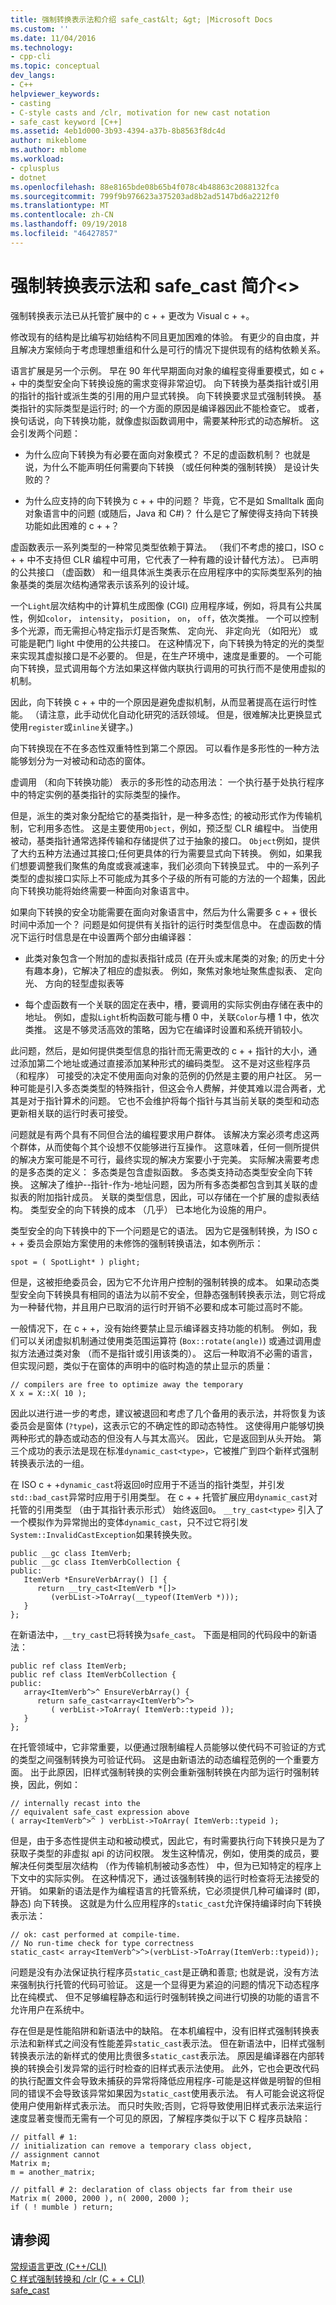 ```yaml
---
title: 强制转换表示法和介绍 safe_cast&lt; &gt; |Microsoft Docs
ms.custom: ''
ms.date: 11/04/2016
ms.technology:
- cpp-cli
ms.topic: conceptual
dev_langs:
- C++
helpviewer_keywords:
- casting
- C-style casts and /clr, motivation for new cast notation
- safe_cast keyword [C++]
ms.assetid: 4eb1d000-3b93-4394-a37b-8b8563f8dc4d
author: mikeblome
ms.author: mblome
ms.workload:
- cplusplus
- dotnet
ms.openlocfilehash: 88e8165bde08b65b4f078c4b48863c2088132fca
ms.sourcegitcommit: 799f9b976623a375203ad8b2ad5147bd6a2212f0
ms.translationtype: MT
ms.contentlocale: zh-CN
ms.lasthandoff: 09/19/2018
ms.locfileid: "46427857"
---
```

# <a name="cast-notation-and-introduction-of-safecastltgt"></a>强制转换表示法和 safe_cast 简介&lt;&gt;

强制转换表示法已从托管扩展中的 c + + 更改为 Visual c + +。

修改现有的结构是比编写初始结构不同且更加困难的体验。 有更少的自由度，并且解决方案倾向于考虑理想重组和什么是可行的情况下提供现有的结构依赖关系。

语言扩展是另一个示例。 早在 90 年代早期面向对象的编程变得重要模式，如 c + + 中的类型安全向下转换设施的需求变得非常迫切。 向下转换为基类指针或引用的指针的指针或派生类的引用的用户显式转换。 向下转换要求显式强制转换。 基类指针的实际类型是运行时; 的一个方面的原因是编译器因此不能检查它。 或者，换句话说，向下转换功能，就像虚拟函数调用中，需要某种形式的动态解析。 这会引发两个问题：

- 为什么应向下转换为有必要在面向对象模式？ 不足的虚函数机制？ 也就是说，为什么不能声明任何需要向下转换 （或任何种类的强制转换） 是设计失败的？

- 为什么应支持的向下转换为 c + + 中的问题？ 毕竟，它不是如 Smalltalk 面向对象语言中的问题 (或随后，Java 和 C#)？ 什么是它了解使得支持向下转换功能如此困难的 c + +？

虚函数表示一系列类型的一种常见类型依赖于算法。 （我们不考虑的接口，ISO c + + 中不支持但 CLR 编程中可用，它代表了一种有趣的设计替代方法）。 已声明的公共接口 （虚函数） 和一组具体派生类表示在应用程序中的实际类型系列的抽象基类的类层次结构通常表示该系列的设计域。

一个`Light`层次结构中的计算机生成图像 (CGI) 应用程序域，例如，将具有公共属性，例如`color`， `intensity`， `position`， `on`， `off`，依次类推。 一个可以控制多个光源，而无需担心特定指示灯是否聚焦、 定向光、 非定向光 （如阳光） 或可能是靶门 light 中使用的公共接口。 在这种情况下，向下转换为特定的光的类型来实现其虚拟接口是不必要的。 但是，在生产环境中，速度是重要的。 一个可能向下转换，显式调用每个方法如果这样做内联执行调用的可执行而不是使用虚拟的机制。

因此，向下转换 c + + 中的一个原因是避免虚拟机制，从而显著提高在运行时性能。 （请注意，此手动优化自动化研究的活跃领域。 但是，很难解决比更换显式使用`register`或`inline`关键字。)

向下转换现在不在多态性双重特性到第二个原因。 可以看作是多形性的一种方法能够划分为一对被动和动态的窗体。

虚调用 （和向下转换功能） 表示的多形性的动态用法： 一个执行基于处执行程序中的特定实例的基类指针的实际类型的操作。

但是，派生的类对象分配给它的基类指针，是一种多态性; 的被动形式作为传输机制，它利用多态性。 这是主要使用`Object`，例如，预泛型 CLR 编程中。 当使用被动，基类指针通常选择传输和存储提供了过于抽象的接口。 `Object`例如，提供了大约五种方法通过其接口;任何更具体的行为需要显式向下转换。 例如，如果我们想要调整我们聚焦的角度或衰减速率，我们必须向下转换显式。 中的一系列子类型的虚拟接口实际上不可能成为其多个子级的所有可能的方法的一个超集，因此向下转换功能将始终需要一种面向对象语言中。

如果向下转换的安全功能需要在面向对象语言中，然后为什么需要多 c + + 很长时间中添加一个？ 问题是如何提供有关指针的运行时类型信息中。 在虚函数的情况下运行时信息是在中设置两个部分由编译器：

- 此类对象包含一个附加的虚拟表指针成员 (在开头或末尾类的对象; 的历史十分有趣本身)，它解决了相应的虚拟表。 例如，聚焦对象地址聚焦虚拟表、 定向光、 方向的轻型虚拟表等

- 每个虚函数有一个关联的固定在表中，槽，要调用的实际实例由存储在表中的地址。 例如，虚拟`Light`析构函数可能与槽 0 中，关联`Color`与槽 1 中，依次类推。 这是不够灵活高效的策略，因为它在编译时设置和系统开销较小。

此问题，然后，是如何提供类型信息的指针而无需更改的 c + + 指针的大小，通过添加第二个地址或通过直接添加某种形式的编码类型。 这不是对这些程序员 （和程序） 可接受的决定不使用面向对象的范例的仍然是主要的用户社区。 另一种可能是引入多态类类型的特殊指针，但这会令人费解，并使其难以混合两者，尤其是对于指针算术的问题。 它也不会维护将每个指针与其当前关联的类型和动态更新相关联的运行时表可接受。

问题就是有两个具有不同但合法的编程要求用户群体。 该解决方案必须考虑这两个群体，从而使每个其个设想不仅能够进行互操作。 这意味着，任何一侧所提供的解决方案可能是不可行，最终实现的解决方案要小于完美。 实际解决需要考虑的是多态类的定义： 多态类是包含虚拟函数。 多态类支持动态类型安全向下转换。 这解决了维护--指针-作为-地址问题，因为所有多态类都包含到其关联的虚拟表的附加指针成员。 关联的类型信息，因此，可以存储在一个扩展的虚拟表结构。 类型安全的向下转换的成本 （几乎） 已本地化为设施的用户。

类型安全的向下转换中的下一个问题是它的语法。 因为它是强制转换，为 ISO c + + 委员会原始方案使用的未修饰的强制转换语法，如本例所示：

```
spot = ( SpotLight* ) plight;
```

但是，这被拒绝委员会，因为它不允许用户控制的强制转换的成本。 如果动态类型安全向下转换具有相同的语法为以前不安全，但静态强制转换表示法，则它将成为一种替代物，并且用户已取消的运行时开销不必要和成本可能过高时不能。

一般情况下，在 c + +，没有始终要禁止显示编译器支持功能的机制。 例如，我们可以关闭虚拟机制通过使用类范围运算符 (`Box::rotate(angle)`) 或通过调用虚拟方法通过类对象 （而不是指针或引用该类的）。 这后一种取消不必需的语言，但实现问题，类似于在窗体的声明中的临时构造的禁止显示的质量：

```
// compilers are free to optimize away the temporary
X x = X::X( 10 );
```

因此以进行进一步的考虑，建议被退回和考虑了几个备用的表示法，并将恢复为该委员会是窗体 (`?type`)，这表示它的不确定性的即动态特性。 这使得用户能够切换两种形式的静态或动态的但没有人与其太高兴。 因此，它是返回到从头开始。 第三个成功的表示法是现在标准`dynamic_cast<type>`，它被推广到四个新样式强制转换表示法的一组。

在 ISO c + +`dynamic_cast`将返回`0`时应用于不适当的指针类型，并引发`std::bad_cast`异常时应用于引用类型。 在 c + + 托管扩展应用`dynamic_cast`对托管的引用类型 （由于其指针表示形式） 始终返回`0`。 `__try_cast<type>` 引入了一个模拟作为异常抛出的变体`dynamic_cast`，只不过它将引发`System::InvalidCastException`如果转换失败。

```
public __gc class ItemVerb;
public __gc class ItemVerbCollection {
public:
   ItemVerb *EnsureVerbArray() [] {
      return __try_cast<ItemVerb *[]>
         (verbList->ToArray(__typeof(ItemVerb *)));
   }
};
```

在新语法中，`__try_cast`已将转换为`safe_cast`。 下面是相同的代码段中的新语法：

```
public ref class ItemVerb;
public ref class ItemVerbCollection {
public:
   array<ItemVerb^>^ EnsureVerbArray() {
      return safe_cast<array<ItemVerb^>^>
         ( verbList->ToArray( ItemVerb::typeid ));
   }
};
```

在托管领域中，它非常重要，以便通过限制编程人员能够以使代码不可验证的方式的类型之间强制转换为可验证代码。 这是由新语法的动态编程范例的一个重要方面。 出于此原因，旧样式强制转换的实例会重新强制转换在内部为运行时强制转换，因此，例如：

```
// internally recast into the
// equivalent safe_cast expression above
( array<ItemVerb^>^ ) verbList->ToArray( ItemVerb::typeid );
```

但是，由于多态性提供主动和被动模式，因此它，有时需要执行向下转换只是为了获取子类型的非虚拟 api 的访问权限。 发生这种情况，例如，使用类的成员，要解决任何类型层次结构 （作为传输机制被动多态性） 中，但为已知特定的程序上下文中的实际实例。 在这种情况下，通过该强制转换的运行时检查将无法接受的开销。 如果新的语法是作为编程语言的托管系统，它必须提供几种可编译时 (即，静态) 向下转换。 这就是为什么应用程序的`static_cast`允许保持编译时向下转换表示法：

```
// ok: cast performed at compile-time.
// No run-time check for type correctness
static_cast< array<ItemVerb^>^>(verbList->ToArray(ItemVerb::typeid));
```

问题是没有办法保证执行程序员`static_cast`是正确和善意; 也就是说，没有方法来强制执行托管的代码可验证。 这是一个显得更为紧迫的问题的情况下动态程序比在纯模式、 但不足够编程静态和运行时强制转换之间进行切换的功能的语言不允许用户在系统中。

存在但是是性能陷阱和新语法中的缺陷。 在本机编程中，没有旧样式强制转换表示法和新样式之间没有性能差异`static_cast`表示法。 但在新语法中，旧样式强制转换表示法的新样式的使用比贵很多`static_cast`表示法。 原因是编译器在内部转换的转换会引发异常的运行时检查的旧样式表示法使用。 此外，它也会更改代码的执行配置文件会导致未捕获的异常将降低应用程序-可能是这样做是明智的但相同的错误不会导致该异常如果因为`static_cast`使用表示法。 有人可能会说这将促使用户使用新样式表示法。 而只时失败;否则，它将导致使用旧样式表示法来运行速度显著变慢而无需有一个可见的原因，了解程序类似于以下 C 程序员缺陷：

```
// pitfall # 1:
// initialization can remove a temporary class object,
// assignment cannot
Matrix m;
m = another_matrix;

// pitfall # 2: declaration of class objects far from their use
Matrix m( 2000, 2000 ), n( 2000, 2000 );
if ( ! mumble ) return;
```

## <a name="see-also"></a>请参阅

[常规语言更改 (C++/CLI)](../dotnet/general-language-changes-cpp-cli.md)<br/>
[C 样式强制转换和 /clr (C + + CLI)](../windows/c-style-casts-with-clr-cpp-cli.md)<br/>
[safe_cast](../windows/safe-cast-cpp-component-extensions.md)